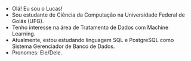 -  Olá! Eu sou o Lucas!
-  Sou estudante de Ciência da Computação na Universidade Federal de Goiás (UFG).
-  Tenho interesse na área de Tratamento de Dados com Machine Learning.
-  Atualmente, estou estudando linguagem SQL e PostgreSQL como Sistema Gerenciador de Banco de Dados.
-  Pronomes: Ele/Dele.
